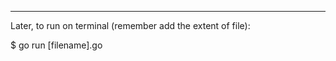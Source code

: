 ------------------------------------------------------------------------------------------------------------------------
Later, to run on terminal (remember add the extent of file):

$ go run [filename].go
